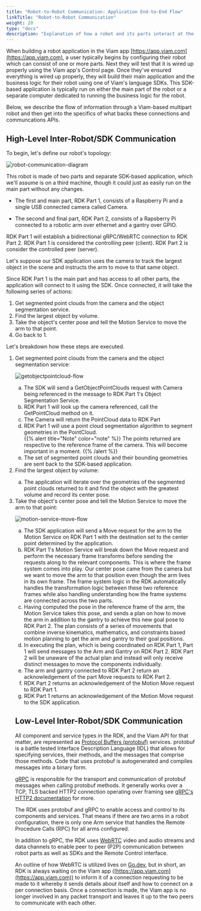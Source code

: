 ```yaml
---
title: "Robot-to-Robot Communication: Application End-to-End Flow"
linkTitle: "Robot-to-Robot Communication"
weight: 20
type: "docs"
description: "Explanation of how a robot and its parts interact at the communication layer."
---
```

When building a robot application in the Viam app [https://app.viam.com](https://app.viam.com), a user typically begins by configuring their robot which can consist of one or more parts.
Next they will test that it is wired up properly using the Viam app's Control page.
Once they've ensured everything is wired up properly, they will build their main application and the business logic for their robot using one of Viam's language SDKs.
This SDK-based application is typically run on either the main part of the robot or a separate computer dedicated to running the business logic for the robot.

Below, we describe the flow of information through a Viam-based multipart robot and then get into the specifics of what backs these connections and communcations APIs.

## High-Level Inter-Robot/SDK Communication

To begin, let's define our robot's topology:

![robot-communication-diagram](../img/robot-to-robot-comms/robot-communication-diagram.png)

This robot is made of two parts and separate SDK-based application, which we'll assume is on a third machine, though it could just as easily run on the main part without any changes.

* The first and main part, RDK Part 1, consists of a Raspberry Pi and a single USB connected camera called Camera.

* The second and final part, RDK Part 2, consists of a Rapsberry Pi connected to a robotic arm over ethernet and a gantry over GPIO.

RDK Part 1 will establish a bidirectional gRPC/WebRTC connection to RDK Part 2.
RDK Part 1 is considered the controlling peer (client).
RDK Part 2 is consider the controlled peer (server).

Let's suppose our SDK application uses the camera to track the largest object in the scene and instructs the arm to move to that same object.

Since RDK Part 1 is the main part and has access to all other parts, the application will connect to it using the SDK.
Once connected, it will take the following series of actions:
<OL>
<li>Get segmented point clouds from the camera and the object segmentation service.</li>

<li>Find the largest object by volume.</li>

<li>Take the object's center pose and tell the Motion Service to move the arm to that point.</li>

<li>Go back to 1.</li>
</OL>
Let's breakdown how these steps are executed.

<ol>
<li>Get segmented point clouds from the camera and the object segmentation service:</li>

![getobjectpointcloud-flow](../img/robot-to-robot-comms/getobjectpointcloud-flow.png)

<OL type="a">
<li>The SDK will send a GetObjectPointClouds request with Camera being referenced in the message to RDK Part 1's Object Segmentation Service.</li>

<li>RDK Part 1 will look up the camera referenced, call the GetPointCloud method on it.</li>

<li>The Camera will return the PointCloud data to RDK Part</li>

<li>RDK Part 1 will use a point cloud segmentation algorithm to segment geometries in the PointCloud.</li>
{{% alert title="Note" color="note" %}}
The points returned are respective to the reference frame of the camera.
This will become important in a moment.
{{% /alert %}}
<li>The set of segmented point clouds and their bounding geometries are sent back to the SDK-based application.</li>
</ol>

<li>Find the largest object by volume:</li>
<ol type="a">
<li>The application will iterate over the geometries of the segmented point clouds returned to it and find the object with the greatest volume and record its center pose.</li>
</ol>

<li>Take the object's center pose and tell the Motion Service to move the arm to that point:</li>

![motion-service-move-flow](../img/robot-to-robot-comms/motion-service-move-flow.png)

<ol type="a">
<li>The SDK application will send a Move request for the arm to the Motion Service on RDK Part 1 with the destination set to the center point determined by the application.</li>

<li>RDK Part 1's Motion Service will break down the Move request and perform the necessary frame transforms before sending the requests along to the relevant components.
This is where the frame system comes into play.
Our center pose came from the camera but we want to move the arm to that position even though the arm lives in its own frame.
The frame system logic in the RDK automatically handles the transformation logic between these two reference frames while also handling understanding how the frame systems are connected across the two parts.</li>

<li>Having computed the pose in the reference frame of the arm, the Motion Service takes this pose, and sends a plan on how to move the arm in addition to the gantry to achieve this new goal pose to RDK Part 2.
The plan consists of a series of movements that combine inverse kinematics, mathematics, and constraints based motion planning to get the arm and gantry to their goal positions.</li>

<li>In executing the plan, which is being coordinated on RDK Part 1, Part 1 will send messages to the Arm and Gantry on RDK Part 2.
RDK Part 2 will be unaware of the actual plan and instead will only receive distinct messages to move the components individually.</li>

<li>The arm and gantry connected to RDK Part 2 return an acknowledgement of the part Move requests to RDK Part 2.</li>

<li>RDK Part 2 returns an acknowledgement of the Motion Move request to RDK Part 1.</li>

<li>RDK Part 1 returns an acknowledgement of the Motion Move request to the SDK application.</li>
</ol>

## Low-Level Inter-Robot/SDK Communication

All component and service types in the RDK, and the Viam API for that matter, are represented as [Protocol Buffers (protobuf)](https://developers.google.com/protocol-buffers) services.
protobuf is a battle tested Interface Description Language (IDL) that allows for specifying services, their methods, and the messages that comprise those methods.
Code that uses protobuf is autogenerated and compiles messages into a binary form.

[gRPC](https://grpc.io/) is responsible for the transport and communication of protobuf messages when calling protobuf methods.
It generally works over a TCP, TLS backed HTTP2 connection operating over framing see [gRPC's HTTP2 documentation](https://github.com/grpc/grpc/blob/master/doc/PROTOCOL-HTTP2.md) for more.

The RDK uses protobuf and gRPC to enable access and control to its components and services.
That means if there are two arms in a robot configuration, there is only one Arm service that handles the Remote Procedure Calls (RPC) for all arms configured.

In addition to gRPC, the RDK uses [WebRTC](https://webrtcforthecurious.com/) video and audio streams and data channels to enable peer to peer (P2P) communication between robot parts as well as SDKs and the Remote Control interface.

An outline of how WebRTC is utilized lives on [Go.dev](https://pkg.go.dev/go.viam.com/utils@v0.0.3/rpc#hdr-Connection), but in short, an RDK is always waiting on the Viam app ([https://app.viam.com](https://app.viam.com)) to inform it of a connection requesting to be made to it whereby it sends details about itself and how to connect on a per connection basis.
Once a connection is made, the Viam app is no longer involved in any packet transport and leaves it up to the two peers to communicate with each other.

